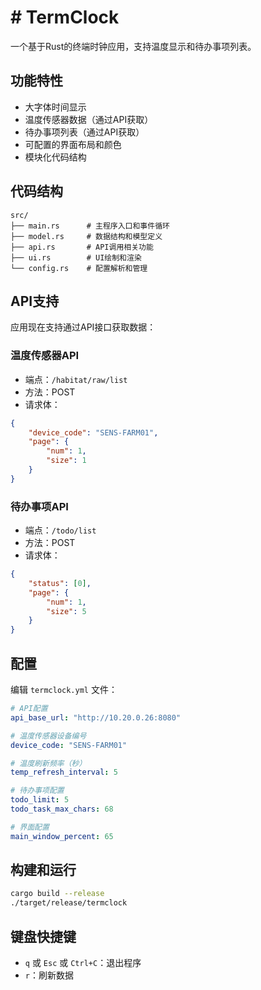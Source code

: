 # # TermClock

一个基于Rust的终端时钟应用，支持温度显示和待办事项列表。

## 功能特性

- 大字体时间显示
- 温度传感器数据（通过API获取）
- 待办事项列表（通过API获取）
- 可配置的界面布局和颜色
- 模块化代码结构

## 代码结构

```
src/
├── main.rs      # 主程序入口和事件循环
├── model.rs     # 数据结构和模型定义
├── api.rs       # API调用相关功能
├── ui.rs        # UI绘制和渲染
└── config.rs    # 配置解析和管理
```

## API支持

应用现在支持通过API接口获取数据：

### 温度传感器API
- 端点：`/habitat/raw/list`
- 方法：POST
- 请求体：
```json
{
    "device_code": "SENS-FARM01",
    "page": {
        "num": 1,
        "size": 1
    }
}
```

### 待办事项API
- 端点：`/todo/list`
- 方法：POST
- 请求体：
```json
{
    "status": [0],
    "page": {
        "num": 1,
        "size": 5
    }
}
```

## 配置

编辑 `termclock.yml` 文件：

```yaml
# API配置
api_base_url: "http://10.20.0.26:8080"

# 温度传感器设备编号
device_code: "SENS-FARM01"

# 温度刷新频率（秒）
temp_refresh_interval: 5

# 待办事项配置
todo_limit: 5
todo_task_max_chars: 68

# 界面配置
main_window_percent: 65
```

## 构建和运行

```bash
cargo build --release
./target/release/termclock
```

## 键盘快捷键

- `q` 或 `Esc` 或 `Ctrl+C`：退出程序
- `r`：刷新数据